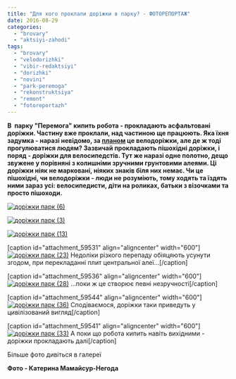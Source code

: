 ```yaml
---
title: "Для кого проклали доріжки в парку? - ФОТОРЕПОРТАЖ"
date: 2016-08-29
categories: 
  - "brovary"
  - "aktsiyi-zahodi"
tags: 
  - "brovary"
  - "velodorizhki"
  - "vibir-redaktsiyi"
  - "dorizhki"
  - "novini"
  - "park-peremoga"
  - "rekonstruktsiya"
  - "remont"
  - "fotoreportazh"
---
```


**В  парку "Перемога" кипить робота - прокладають асфальтовані доріжки. Частину вже проклали, над частиною ще працюють. Яка їхня задумка - наразі невідомо, за [планом](https://mpz.brovary.org/u-parku-peremoga-proklaly-velodorizhky-ye-pershi-skargy-foto/) це велодоріжки, але де ж тоді прогулюватися людям? Зазвичай прокладають пішохідні доріжки, і поряд - доріжки для велосипедстів. Тут же наразі одне полотно, дещо звужене у порівняні з колишніми зручними грунтовими алеями. Ці доріжки ніяк не марковані, ніяких знаків біля них немає. Чи це пішохідні, чи велодоріжки - люди не розуміють, тому ходять та їздять ними зараз усі: велосипедисти, діти на роликах, батьки з візочками та просто пішоходи.**

[![доріжки парк (6)](https://mpz.brovary.org/wp-content/uploads/2016/08/dorizhky-park-6.jpg)](https://mpz.brovary.org/wp-content/uploads/2016/08/dorizhky-park-6.jpg)

[![доріжки парк (3)](https://mpz.brovary.org/wp-content/uploads/2016/08/dorizhky-park-3.jpg)](https://mpz.brovary.org/wp-content/uploads/2016/08/dorizhky-park-3.jpg)

[![доріжки парк (13)](https://mpz.brovary.org/wp-content/uploads/2016/08/dorizhky-park-13.jpg)](https://mpz.brovary.org/wp-content/uploads/2016/08/dorizhky-park-13.jpg)

\[caption id="attachment\_59531" align="aligncenter" width="600"\][![доріжки парк (23)](https://mpz.brovary.org/wp-content/uploads/2016/08/dorizhky-park-23.jpg)](https://mpz.brovary.org/wp-content/uploads/2016/08/dorizhky-park-23.jpg) Недоліки різкого перепаду обіяцяють усунути згодом, при перекладанні плит центральної алеї...\[/caption\]

\[caption id="attachment\_59536" align="aligncenter" width="600"\][![доріжки парк (28)](https://mpz.brovary.org/wp-content/uploads/2016/08/dorizhky-park-28.jpg)](https://mpz.brovary.org/wp-content/uploads/2016/08/dorizhky-park-28.jpg) ...поки ж це створює певні незручності\[/caption\]

\[caption id="attachment\_59544" align="aligncenter" width="600"\][![доріжки парк (36)](https://mpz.brovary.org/wp-content/uploads/2016/08/dorizhky-park-36.jpg)](https://mpz.brovary.org/wp-content/uploads/2016/08/dorizhky-park-36.jpg) Сподіваємося, доріжки таки приведуть у цивілізований вигляд\[/caption\]

\[caption id="attachment\_59541" align="aligncenter" width="600"\][![доріжки парк (33)](https://mpz.brovary.org/wp-content/uploads/2016/08/dorizhky-park-33.jpg)](https://mpz.brovary.org/wp-content/uploads/2016/08/dorizhky-park-33.jpg) А поки що робота кипить навіть вихідними - доріжки прокладають далі\[/caption\]

Більше фото дивіться в галереї

**Фото - Катерина Мамайсур-Негода**
